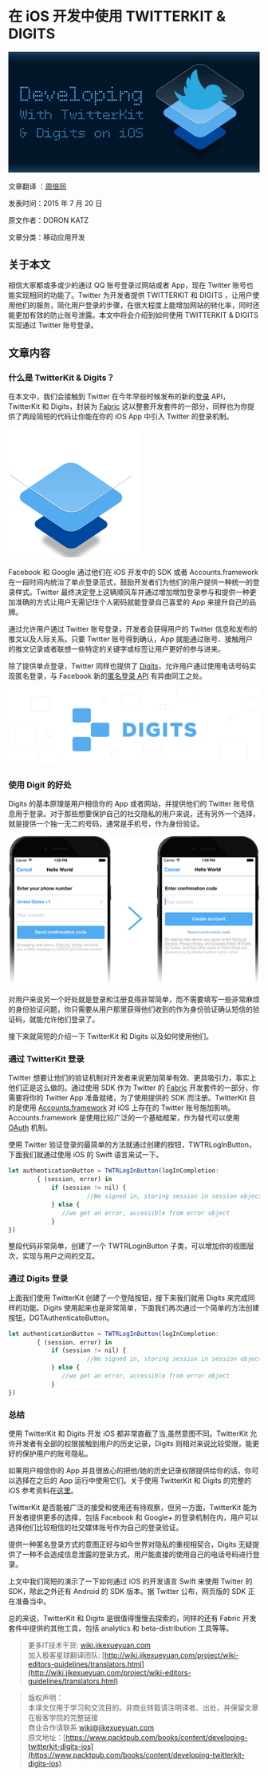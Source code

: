 # 在 iOS 开发中使用 TWITTERKIT & DIGITS

![01](images/website-banner_3.png)

文章翻译 ：[周倍同](https://github.com/tmac1997)

发表时间：2015 年 7 月 20 日 

原文作者：DORON KATZ

文章分类：移动应用开发

## 关于本文

相信大家都或多或少的通过 QQ 账号登录过网站或者 App，现在 Twitter 账号也能实现相同的功能了。Twitter 为开发者提供 TWITTERKIT 和 DIGITS ，让用户使用他们的服务，简化用户登录的步骤，在很大程度上能增加网站的转化率，同时还能更加有效的防止账号泄露。本文中将会介绍到如何使用 TWITTERKIT & DIGITS 实现通过 Twitter 账号登录。

## 文章内容

### 什么是 TwitterKit & Digits？

在本文中，我们会接触到 Twitter 在今年早些时候发布的新的[登录](https://dev.twitter.com/products/signin) API，TwitterKit 和 Digits，封装为 [Fabric](https://fabric.io/) 这以整套开发套件的一部分，同样也为你提供了两段简短的代码让你能在你的 iOS App 中引入 Twitter 的登录机制。

![](images/developing-twitterkit-digits-ios-1.png)

Facebook 和 Google 通过他们在 iOS 开发中的 SDK 或者 Accounts.framework 在一段时间内统治了单点登录范式，鼓励开发者们为他们的用户提供一种统一的登录样式。Twitter 最终决定登上这辆顺风车并通过增加增加登录参与和提供一种更加准确的方式让用户无需记住个人密码就能登录自己喜爱的 App 来提升自己的品牌。

通过允许用户通过 Twitter 账号登录，开发者会获得用户的 Twitter 信息和发布的推文以及人际关系。只要 Twitter 账号得到确认，App 就能通过账号、接触用户的推文记录或者联想一些特定的关键字或标签让用户更好的参与进来。

除了提供单点登录，Twitter 同样也提供了 [Digits](https://dev.twitter.com/products/digits)，允许用户通过使用电话号码实现匿名登录，与 Facebook 新的[匿名登录 API](https://developers.facebook.com/products/anonymous-login/) 有异曲同工之处。

![](images/developing-twitterkit-digits-ios-2.png)

### 使用 Digit 的好处

Digits 的基本原理是用户相信你的 App 或者网站，并提供他们的 Twitter 账号信息用于登录。对于那些想要保护自己的社交隐私的用户来说，还有另外一个选择，就是提供一个独一无二的号码，通常是手机号，作为身份验证。

![](images/developing-twitterkit-digits-ios-3.png)

对用户来说另一个好处就是登录和注册变得非常简单，而不需要填写一些非常麻烦的身份验证问题，你只需要从用户那里获得他们收到的作为身份验证确认短信的验证码，就能允许他们登录了。

接下来就简短的介绍一下 TwitterKit 和 Digits 以及如何使用他们。

### 通过 TwitterKit 登录

Twitter 想要让他们的验证机制对开发者来说更加简单有效、更具吸引力，事实上他们正是这么做的。通过使用 SDK 作为 Twitter 的 [Fabric](https://get.fabric.io/) 开发套件的一部分，你需要将你的 Twitter App 准备就绪，为了使用提供的 SDK 而注册。TwitterKit 目的是使用 [Accounts.framework](https://get.fabric.io/) 对 iOS 上存在的 Twitter 账号施加影响。Accounts.framework 是使用比较广泛的一个基础框架，作为替代可以使用 [OAuth](https://en.wikipedia.org/wiki/OAuth) 机制。

使用 Twitter 验证登录的最简单的方法就通过创建的按钮，TWTRLogInButton，下面我们就通过使用 iOS 的 Swift 语言来试一下。

```javascript
let authenticationButton = TWTRLogInButton(logInCompletion:
        { (session, error) in
            if (session != nil) {
                      //We signed in, storing session in session object.
            } else {
               //we get an error, accessible from error object
            }
})
```

整段代码非常简单，创建了一个 TWTRLoginButton 子类，可以增加你的视图层次，实现与用户之间的交互。

### 通过 Digits 登录 

上面我们使用 TwitterKit 创建了一个登陆按钮，接下来我们就用 Digits 来完成同样的功能。Digits 使用起来也是非常简单，下面我们再次通过一个简单的方法创建按钮，DGTAuthenticateButton。

```javascript
let authenticationButton = TWTRLogInButton(logInCompletion:
        { (session, error) in
            if (session != nil) {
                      //We signed in, storing session in session object.
            } else {
               //we get an error, accessible from error object
            }
})
```

### 总结

使用 TwitterKit 和 Digits 开发 iOS 都非常直截了当,虽然意图不同。TwitterKit 允许开发者有全部的权限接触到用户的历史记录，Digits 则相对来说比较受限，能更好的保护用户的账号隐私。

如果用户相信你的 App 并且很放心的把他/她的历史记录权限提供给你的话，你可以选择在之后的 App 运行中使用它们。关于使用 TwitterKit 和 Digits 的完整的 iOS 参考资料在[这里](https://dev.twitter.com/twitter-kit/ios-reference)。

TwitterKit 是否能被广泛的接受和使用还有待观察，但另一方面，TwitterKit 能为开发者提供更多的选择，包括 Facebook 和 Google+  的登录机制在内，用户可以选择他们比较相信的社交媒体账号作为自己的登录验证。

提供一种匿名登录方式的意图正好与如今世界对隐私的重视相契合，Digits 无疑提供了一种不会造成信息泄露的登录方式，用户能直接的使用自己的电话号码进行登录。

上文中我们简短的演示了一下如何通过 iOS 的开发语言 Swift 来使用 Twitter 的 SDK，除此之外还有 Android 的 SDK 版本。据 Twitter 公布，网页版的 SDK 正在准备当中。

总的来说，TwitterKit 和 Digits 是很值得慢慢去探索的，同样的还有 Fabric 开发套件中提供的其他工具，包括 analytics 和 beta-distribution 工具等等。

> 更多IT技术干货: [wiki.jikexueyuan.com](wiki.jikexueyuan.com)   
> 加入极客星球翻译团队: [http://wiki.jikexueyuan.com/project/wiki-editors-guidelines/translators.html](http://wiki.jikexueyuan.com/project/wiki-editors-guidelines/translators.html)   

> 版权声明：   
> 本译文仅用于学习和交流目的。非商业转载请注明译者、出处，并保留文章在极客学院的完整链接   
> 商业合作请联系 wiki@jikexueyuan.com   
> 原文地址：[https://www.packtpub.com/books/content/developing-twitterkit-digits-ios](https://www.packtpub.com/books/content/developing-twitterkit-digits-ios)
